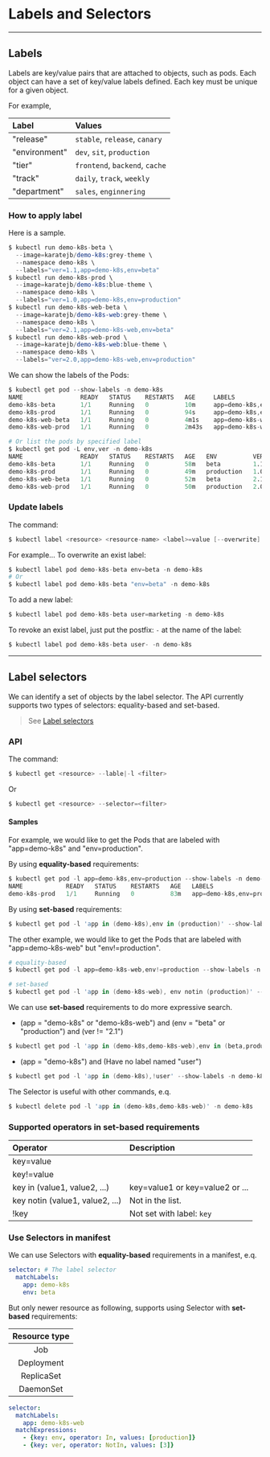 # Labels and Selectors


***
## Labels


Labels are key/value pairs that are attached to objects, such as pods. 
Each object can have a set of key/value labels defined. Each key must be unique for a given object.

For example,

| Label | Values |
|:------|:-------|
| "release" | `stable`, `release`, `canary` |
| "environment" | `dev`, `sit`, `production` |
| "tier" | `frontend`, `backend`, `cache` |
| "track" | `daily`, `track`, `weekly` |
| "department" | `sales`, `enginnering` |



### How to apply label

Here is a sample.

```s
$ kubectl run demo-k8s-beta \
  --image=karatejb/demo-k8s:grey-theme \
  --namespace demo-k8s \
  --labels="ver=1.1,app=demo-k8s,env=beta"
$ kubectl run demo-k8s-prod \
  --image=karatejb/demo-k8s:blue-theme \
  --namespace demo-k8s \
  --labels="ver=1.0,app=demo-k8s,env=production"
$ kubectl run demo-k8s-web-beta \
  --image=karatejb/demo-k8s-web:grey-theme \
  --namespace demo-k8s \
  --labels="ver=2.1,app=demo-k8s-web,env=beta"
$ kubectl run demo-k8s-web-prod \
  --image=karatejb/demo-k8s-web:blue-theme \
  --namespace demo-k8s \
  --labels="ver=2.0,app=demo-k8s-web,env=production"
```

We can show the labels of the Pods:

```s
$ kubectl get pod --show-labels -n demo-k8s
NAME                READY   STATUS    RESTARTS   AGE     LABELS
demo-k8s-beta       1/1     Running   0          10m     app=demo-k8s,env=beta,ver=1.1
demo-k8s-prod       1/1     Running   0          94s     app=demo-k8s,env=production,ver=1.0       
demo-k8s-web-beta   1/1     Running   0          4m1s    app=demo-k8s-web,env=beta,ver=2.1
demo-k8s-web-prod   1/1     Running   0          2m43s   app=demo-k8s-web,env=production,ver=2.0 

# Or list the pods by specified label
$ kubectl get pod -L env,ver -n demo-k8s
NAME                READY   STATUS    RESTARTS   AGE   ENV          VER
demo-k8s-beta       1/1     Running   0          58m   beta         1.1
demo-k8s-prod       1/1     Running   0          49m   production   1.0
demo-k8s-web-beta   1/1     Running   0          52m   beta         2.1
demo-k8s-web-prod   1/1     Running   0          50m   production   2.0
```


### Update labels

The command:

```s
$ kubectl label <resource> <resource-name> <label>=value [--overwrite]
```

For example...
To overwrite an exist label:

```s
$ kubectl label pod demo-k8s-beta env=beta -n demo-k8s
# Or
$ kubectl label pod demo-k8s-beta "env=beta" -n demo-k8s
```

To add a new label:

```s
$ kubectl label pod demo-k8s-beta user=marketing -n demo-k8s
```

To revoke an exist label, just put the postfix: `-` at the name of the label:

```s
$ kubectl label pod demo-k8s-beta user- -n demo-k8s
```


***
## Label selectors

We can identify a set of objects by the label selector.
The API currently supports two types of selectors: equality-based and set-based. 

> See [Label selectors](https://kubernetes.io/docs/concepts/overview/working-with-objects/labels/#label-selectors)

### API

The command:

```s
$ kubectl get <resource> --lable|-l <filter>
```

Or

```s
$ kubectl get <resource> --selector=<filter>
```



#### Samples

For example, we would like to get the Pods that are labeled with "app=demo-k8s" and "env=production".

By using **equality-based** requirements:

```s
$ kubectl get pod -l app=demo-k8s,env=production --show-labels -n demo-k8s
NAME            READY   STATUS    RESTARTS   AGE   LABELS
demo-k8s-prod   1/1     Running   0          83m   app=demo-k8s,env=production,ver=1.0
```

By using **set-based** requirements:

```s
$ kubectl get pod -l 'app in (demo-k8s),env in (production)' --show-labels -n demo-k8s
```

The other example, we would like to get the Pods that are labeled with "app=demo-k8s-web" but "env!=production".

```s
# equality-based
$ kubectl get pod -l app=demo-k8s-web,env!=production --show-labels -n demo-k8s

# set-based
$ kubectl get pod -l 'app in (demo-k8s-web), env notin (production)' --show-labels -n demo-k8s 
```




We can use **set-based** requirements to do more expressive search.

- (app = "demo-k8s" or "demo-k8s-web") and (env = "beta" or "production") and (ver != "2.1")

```s
$ kubectl get pod -l 'app in (demo-k8s,demo-k8s-web),env in (beta,production),ver notin (2.1)' --show-labels -n demo-k8s
```

- (app = "demo-k8s") and (Have no label named "user")

```s
$ kubectl get pod -l 'app in (demo-k8s),!user' --show-labels -n demo-k8s
```



The Selector is useful with other commands, e.q.

```s
$ kubectl delete pod -l 'app in (demo-k8s,demo-k8s-web)' -n demo-k8s
```


### Supported operators in set-based requirements

| Operator | Description |
|:---------|:------------|
| key=value | |
| key!=value | |
| key in (value1, value2, ...) | key=value1 or key=value2 or ...|
| key notin (value1, value2, ...) | Not in the list. |
| !key | Not set with label: `key` |





### Use Selectors in manifest

We can use Selectors with **equality-based** requirements in a manifest, e.q.

```yaml
selector: # The label selector
  matchLabels:
    app: demo-k8s
    env: beta
```


But only newer resource as following, supports using Selector with **set-based** requirements:

| Resource type |
|:-------------:|
| Job |
| Deployment |
| ReplicaSet |
| DaemonSet |



```yaml
selector:
  matchLabels:
    app: demo-k8s-web
  matchExpressions:
    - {key: env, operator: In, values: [production]}
    - {key: ver, operator: NotIn, values: [3]}
```



